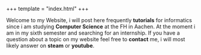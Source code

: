 +++
template = "index.html"
+++

Welcome to my Website, i will post here frequently **tutorials** for informatics
since i am studying **Computer Science** at the FH in Aachen.
At the moment i am in my sixth semester and searching for an internship.
If you have a question about a topic on my website feel free to **contact** me,
i will most likely answer on **steam** or **youtube**.